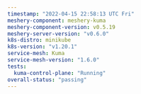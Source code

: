 ```yaml
---
timestamp: "2022-04-15 22:58:13 UTC Fri"
meshery-component: meshery-kuma
meshery-component-version: v0.5.19
meshery-server-version: "v0.6.0"
k8s-distro: minikube
k8s-version: "v1.20.1"
service-mesh: Kuma
service-mesh-version: "1.6.0"
tests:
  kuma-control-plane: "Running"
overall-status: "passing"
---
```

